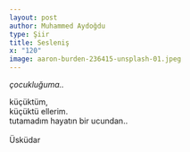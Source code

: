 ```yaml
---
layout: post
author: Muhammed Aydoğdu
type: Şiir
title: Sesleniş
x: "120"
image: aaron-burden-236415-unsplash-01.jpeg
---
```

  
_çocukluğuma.._  
  
küçüktüm,  
küçüktü ellerim.  
tutamadım hayatın bir ucundan..  
<br/>
Üsküdar  
